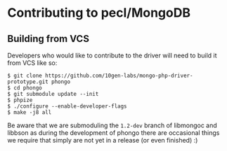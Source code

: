 # Contributing to pecl/MongoDB


## Building from VCS

Developers who would like to contribute to the driver will need to build it from VCS
like so:

```
$ git clone https://github.com/10gen-labs/mongo-php-driver-prototype.git phongo
$ cd phongo
$ git submodule update --init
$ phpize
$ ./configure --enable-developer-flags
$ make -j8 all
```

Be aware that we are submoduling the `1.2-dev` branch of libmongoc and libbson as
during the development of phongo there are occasional things we require that simply
are not yet in a release (or even finished) :)


